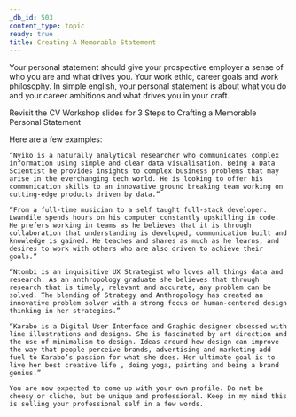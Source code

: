 ```yaml
---
_db_id: 503
content_type: topic
ready: true
title: Creating A Memorable Statement
---
```


Your personal statement should give your prospective employer a sense of who you are and what drives you. Your work ethic, career goals and work philosophy. In simple english, your personal statement is about what you do and your career ambitions and what drives you in your craft.

Revisit the CV Workshop slides for 3 Steps to Crafting a Memorable Personal Statement

Here are a few examples:

```
“Nyiko is a naturally analytical researcher who communicates complex information using simple and clear data visualisation. Being a Data Scientist he provides insights to complex business problems that may arise in the everchanging tech world. He is looking to offer his communication skills to an innovative ground breaking team working on cutting-edge products driven by data.”
```

```
“From a full-time musician to a self taught full-stack developer. Lwandile spends hours on his computer constantly upskilling in code. He prefers working in teams as he believes that it is through collaboration that understanding is developed, communication built and knowledge is gained. He teaches and shares as much as he learns, and desires to work with others who are also driven to achieve their goals.”
```

```
“Ntombi is an inquisitive UX Strategist who loves all things data and research. As an anthropology graduate she believes that through research that is timely, relevant and accurate, any problem can be solved. The blending of Strategy and Anthropology has created an innovative problem solver with a strong focus on human-centered design thinking in her strategies.”
```

```
“Karabo is a Digital User Interface and Graphic designer obsessed with line illustrations and designs. She is fascinated by art direction and the use of minimalism to design. Ideas around how design can improve the way that people perceive brands, advertising and marketing add fuel to Karabo’s passion for what she does. Her ultimate goal is to live her best creative life , doing yoga, painting and being a brand genius.”
```

```
You are now expected to come up with your own profile. Do not be cheesy or cliche, but be unique and professional. Keep in my mind this is selling your professional self in a few words.
```

